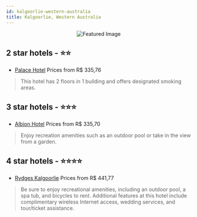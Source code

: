 ```yaml
---
id: kalgoorlie-western-australia
title: Kalgoorlie, Western Australia
---
```


<center><img src="https://i.travelapi.com/hotels/2000000/1330000/1327100/1327027/f606cdc5_z.jpg" alt="Featured Image" /></center>


##  2 star hotels - ⭐️⭐️

-    [Palace Hotel](https://us.hurb.com/hotels/kalgoorlie/palace-hotel-JNP-JP739357?cmp=18055) Prices from R$ 335,76
   > This hotel has 2 floors in 1 building and offers designated smoking areas.

##  3 star hotels - ⭐️⭐️⭐️

-    [Albion Hotel](https://us.hurb.com/hotels/kalgoorlie/albion-hotel-JNP-JP114391?cmp=18055) Prices from R$ 335,70
   > Enjoy recreation amenities such as an outdoor pool or take in the view from a garden.

##  4 star hotels - ⭐️⭐️⭐️⭐️

-    [Rydges Kalgoorlie](https://us.hurb.com/hotels/kalgoorlie/rydges-kalgoorlie-JNP-JP300281?cmp=18055) Prices from R$ 441,77
   > Be sure to enjoy recreational amenities, including an outdoor pool, a spa tub, and bicycles to rent. Additional features at this hotel include complimentary wireless Internet access, wedding services, and tour/ticket assistance.
